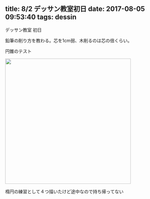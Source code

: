 title: 8/2 デッサン教室初日
date: 2017-08-05 09:53:40
tags: dessin
---
デッサン教室 初日

鉛筆の削り方を教わる。芯を1cm弱、木削るのは芯の倍くらい。

円錐のテスト

<img src="/img/20170802/1.jpg" width="400px">

楕円の練習として４つ描いたけど途中なので持ち帰ってない
